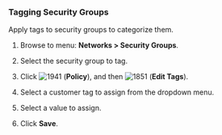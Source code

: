 ### Tagging Security Groups

Apply tags to security groups to categorize them.

1.  Browse to menu: **Networks > Security Groups**.

2.  Select the security group to tag.

3.  Click ![1941](../images/1941.png) (**Policy**), and then
    ![1851](../images/1851.png) (**Edit Tags**).

4.  Select a customer tag to assign from the dropdown menu.

5.  Select a value to assign.

6.  Click **Save**.
